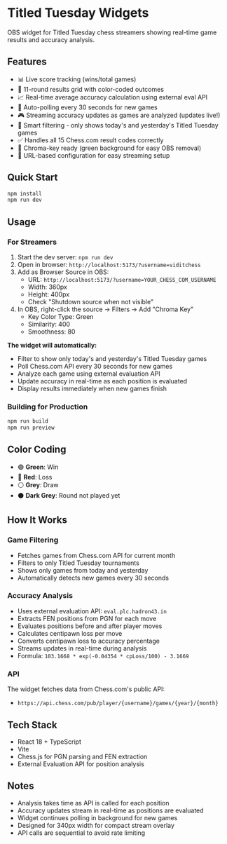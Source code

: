 # Titled Tuesday Widgets

OBS widget for Titled Tuesday chess streamers showing real-time game results and accuracy analysis.

## Features

- 📊 Live score tracking (wins/total games)
- 🎯 11-round results grid with color-coded outcomes
- 📈 Real-time average accuracy calculation using external eval API
- 🔄 Auto-polling every 30 seconds for new games
- 🎮 Streaming accuracy updates as games are analyzed (updates live!)
- 📅 Smart filtering - only shows today's and yesterday's Titled Tuesday games
- ✅ Handles all 15 Chess.com result codes correctly
- 🎨 Chroma-key ready (green background for easy OBS removal)
- 🔗 URL-based configuration for easy streaming setup

## Quick Start

```bash
npm install
npm run dev
```

## Usage

### For Streamers

1. Start the dev server: `npm run dev`
2. Open in browser: `http://localhost:5173/?username=viditchess`
3. Add as Browser Source in OBS:
   - URL: `http://localhost:5173/?username=YOUR_CHESS_COM_USERNAME`
   - Width: 360px
   - Height: 400px
   - Check "Shutdown source when not visible"
4. In OBS, right-click the source → Filters → Add "Chroma Key"
   - Key Color Type: Green
   - Similarity: 400
   - Smoothness: 80

**The widget will automatically:**
- Filter to show only today's and yesterday's Titled Tuesday games
- Poll Chess.com API every 30 seconds for new games
- Analyze each game using external evaluation API
- Update accuracy in real-time as each position is evaluated
- Display results immediately when new games finish

### Building for Production

```bash
npm run build
npm run preview
```

## Color Coding

- 🟢 **Green**: Win
- 🔴 **Red**: Loss  
- ⚪ **Grey**: Draw
- ⚫ **Dark Grey**: Round not played yet

## How It Works

### Game Filtering
- Fetches games from Chess.com API for current month
- Filters to only Titled Tuesday tournaments
- Shows only games from today and yesterday
- Automatically detects new games every 30 seconds

### Accuracy Analysis
- Uses external evaluation API: `eval.plc.hadron43.in`
- Extracts FEN positions from PGN for each move
- Evaluates positions before and after player moves
- Calculates centipawn loss per move
- Converts centipawn loss to accuracy percentage
- Streams updates in real-time during analysis
- Formula: `103.1668 * exp(-0.04354 * cpLoss/100) - 3.1669`

### API

The widget fetches data from Chess.com's public API:
- `https://api.chess.com/pub/player/{username}/games/{year}/{month}`

## Tech Stack

- React 18 + TypeScript
- Vite
- Chess.js for PGN parsing and FEN extraction
- External Evaluation API for position analysis

## Notes

- Analysis takes time as API is called for each position
- Accuracy updates stream in real-time as positions are evaluated
- Widget continues polling in background for new games
- Designed for 340px width for compact stream overlay
- API calls are sequential to avoid rate limiting
